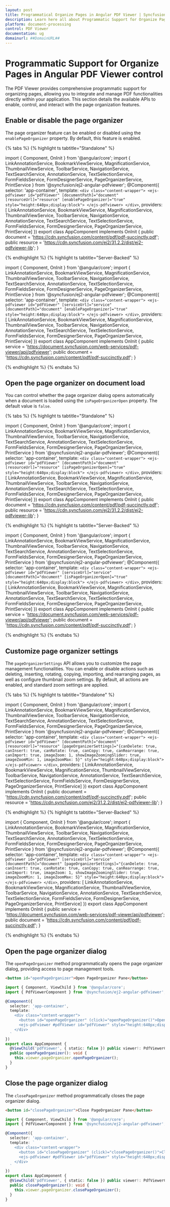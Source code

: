 ```yaml
---
layout: post
title: Programmatical Organize Pages in Angular PDF Viewer | Syncfusion
description: Learn here all about Programmatic Support for Organize Pages in Syncfusion Angular PDF Viewer control of Syncfusion Essential JS 2 and more.
platform: document-processing
control: PDF Viewer
documentation: ug
domainurl: ##DomainURL##
---
```


# Programmatic Support for Organize Pages in Angular PDF Viewer control

The PDF Viewer provides comprehensive programmatic support for organizing pages, allowing you to integrate and manage PDF functionalities directly within your application. This section details the available APIs to enable, control, and interact with the page organization features.

## Enable or disable the page organizer

The page organizer feature can be enabled or disabled using the `enablePageOrganizer` property. By default, this feature is enabled.

{% tabs %}
{% highlight ts tabtitle="Standalone" %}

import { Component, OnInit } from '@angular/core';
import { LinkAnnotationService, BookmarkViewService, MagnificationService,
         ThumbnailViewService, ToolbarService, NavigationService,
         TextSearchService, AnnotationService, TextSelectionService,
         FormFieldsService, FormDesignerService, PageOrganizerService, PrintService
       } from '@syncfusion/ej2-angular-pdfviewer';
@Component({
  selector: 'app-container',
  template: `<div class="content-wrapper">
               <ejs-pdfviewer id="pdfViewer"
                        [documentPath]="document"
                        [resourceUrl]="resource"
                        [enablePageOrganizer]="true"
                        style="height:640px;display:block">
               </ejs-pdfviewer>
            </div>`,
  providers: [ LinkAnnotationService, BookmarkViewService, MagnificationService,
               ThumbnailViewService, ToolbarService, NavigationService,
               AnnotationService, TextSearchService, TextSelectionService,
               FormFieldsService, FormDesignerService, PageOrganizerService, PrintService]
  })
  export class AppComponent implements OnInit {
      public document = 'https://cdn.syncfusion.com/content/pdf/pdf-succinctly.pdf';
      public resource = 'https://cdn.syncfusion.com/ej2/31.2.2/dist/ej2-pdfviewer-lib';
  }

{% endhighlight %}
{% highlight ts tabtitle="Server-Backed" %}

import { Component, OnInit } from '@angular/core';
import { LinkAnnotationService, BookmarkViewService, MagnificationService,
         ThumbnailViewService, ToolbarService, NavigationService,
         TextSearchService, AnnotationService, TextSelectionService,
         FormFieldsService, FormDesignerService, PageOrganizerService, PrintService
       } from '@syncfusion/ej2-angular-pdfviewer';
@Component({
  selector: 'app-container',
  template: `<div class="content-wrapper">
               <ejs-pdfviewer id="pdfViewer"
                        [serviceUrl]="service"
                        [documentPath]="document"
                        [enablePageOrganizer]="true"
                        style="height:640px;display:block">
               </ejs-pdfviewer>
            </div>`,
  providers: [ LinkAnnotationService, BookmarkViewService, MagnificationService,
               ThumbnailViewService, ToolbarService, NavigationService,
               AnnotationService, TextSearchService, TextSelectionService,
               FormFieldsService, FormDesignerService, PageOrganizerService, PrintService]
  })
  export class AppComponent implements OnInit {
      public service = 'https://document.syncfusion.com/web-services/pdf-viewer/api/pdfviewer';
      public document = 'https://cdn.syncfusion.com/content/pdf/pdf-succinctly.pdf';
  }

{% endhighlight %}
{% endtabs %}

## Open the page organizer on document load

You can control whether the page organizer dialog opens automatically when a document is loaded using the `isPageOrganizerOpen` property. The default value is `false`.

{% tabs %}
{% highlight ts tabtitle="Standalone" %}

import { Component, OnInit } from '@angular/core';
import { LinkAnnotationService, BookmarkViewService, MagnificationService,
         ThumbnailViewService, ToolbarService, NavigationService,
         TextSearchService, AnnotationService, TextSelectionService,
         FormFieldsService, FormDesignerService, PageOrganizerService, PrintService
       } from '@syncfusion/ej2-angular-pdfviewer';
@Component({
  selector: 'app-container',
  template: `<div class="content-wrapper">
               <ejs-pdfviewer id="pdfViewer"
                        [documentPath]="document"
                        [resourceUrl]="resource"
                        [isPageOrganizerOpen]="true"
                        style="height:640px;display:block">
               </ejs-pdfviewer>
            </div>`,
  providers: [ LinkAnnotationService, BookmarkViewService, MagnificationService,
               ThumbnailViewService, ToolbarService, NavigationService,
               AnnotationService, TextSearchService, TextSelectionService,
               FormFieldsService, FormDesignerService, PageOrganizerService, PrintService]
  })
  export class AppComponent implements OnInit {
      public document = 'https://cdn.syncfusion.com/content/pdf/pdf-succinctly.pdf';
      public resource = 'https://cdn.syncfusion.com/ej2/31.2.2/dist/ej2-pdfviewer-lib';
  }

{% endhighlight %}
{% highlight ts tabtitle="Server-Backed" %}

import { Component, OnInit } from '@angular/core';
import { LinkAnnotationService, BookmarkViewService, MagnificationService,
         ThumbnailViewService, ToolbarService, NavigationService,
         TextSearchService, AnnotationService, TextSelectionService,
         FormFieldsService, FormDesignerService, PageOrganizerService, PrintService
       } from '@syncfusion/ej2-angular-pdfviewer';
@Component({
  selector: 'app-container',
  template: `<div class="content-wrapper">
               <ejs-pdfviewer id="pdfViewer"
                        [serviceUrl]="service"
                        [documentPath]="document"
                        [isPageOrganizerOpen]="true"
                        style="height:640px;display:block">
               </ejs-pdfviewer>
            </div>`,
  providers: [ LinkAnnotationService, BookmarkViewService, MagnificationService,
               ThumbnailViewService, ToolbarService, NavigationService,
               AnnotationService, TextSearchService, TextSelectionService,
               FormFieldsService, FormDesignerService, PageOrganizerService, PrintService]
  })
  export class AppComponent implements OnInit {
      public service = 'https://document.syncfusion.com/web-services/pdf-viewer/api/pdfviewer';
      public document = 'https://cdn.syncfusion.com/content/pdf/pdf-succinctly.pdf';
  }

{% endhighlight %}
{% endtabs %}

## Customize page organizer settings

The `pageOrganizerSettings` API allows you to customize the page management functionalities. You can enable or disable actions such as deleting, inserting, rotating, copying, importing, and rearranging pages, as well as configure thumbnail zoom settings. By default, all actions are enabled, and standard zoom settings are applied.

{% tabs %}
{% highlight ts tabtitle="Standalone" %}

import { Component, OnInit } from '@angular/core';
import { LinkAnnotationService, BookmarkViewService, MagnificationService,
         ThumbnailViewService, ToolbarService, NavigationService,
         TextSearchService, AnnotationService, TextSelectionService,
         FormFieldsService, FormDesignerService, PageOrganizerService, PrintService
       } from '@syncfusion/ej2-angular-pdfviewer';
@Component({
  selector: 'app-container',
  template: `<div class="content-wrapper">
               <ejs-pdfviewer id="pdfViewer"
                        [documentPath]="document"
                        [resourceUrl]="resource"
                        [pageOrganizerSettings]="{canDelete: true, canInsert: true, canRotate: true, canCopy: true, canRearrange: true, canImport: true, imageZoom: 1, showImageZoomingSlider: true, imageZoomMin: 1, imageZoomMax: 5}"
                        style="height:640px;display:block">
               </ejs-pdfviewer>
            </div>`,
  providers: [ LinkAnnotationService, BookmarkViewService, MagnificationService,
               ThumbnailViewService, ToolbarService, NavigationService,
               AnnotationService, TextSearchService, TextSelectionService,
               FormFieldsService, FormDesignerService, PageOrganizerService, PrintService]
  })
  export class AppComponent implements OnInit {
      public document = 'https://cdn.syncfusion.com/content/pdf/pdf-succinctly.pdf';
      public resource = 'https://cdn.syncfusion.com/ej2/31.2.2/dist/ej2-pdfviewer-lib';
  }

{% endhighlight %}
{% highlight ts tabtitle="Server-Backed" %}

import { Component, OnInit } from '@angular/core';
import { LinkAnnotationService, BookmarkViewService, MagnificationService,
         ThumbnailViewService, ToolbarService, NavigationService,
         TextSearchService, AnnotationService, TextSelectionService,
         FormFieldsService, FormDesignerService, PageOrganizerService, PrintService
       } from '@syncfusion/ej2-angular-pdfviewer';
@Component({
  selector: 'app-container',
  template: `<div class="content-wrapper">
               <ejs-pdfviewer id="pdfViewer"
                        [serviceUrl]="service"
                        [documentPath]="document"
                        [pageOrganizerSettings]="{canDelete: true, canInsert: true, canRotate: true, canCopy: true, canRearrange: true, canImport: true, imageZoom: 1, showImageZoomingSlider: true, imageZoomMin: 1, imageZoomMax: 5}"
                        style="height:640px;display:block">
               </ejs-pdfviewer>
            </div>`,
  providers: [ LinkAnnotationService, BookmarkViewService, MagnificationService,
               ThumbnailViewService, ToolbarService, NavigationService,
               AnnotationService, TextSearchService, TextSelectionService,
               FormFieldsService, FormDesignerService, PageOrganizerService, PrintService]
  })
  export class AppComponent implements OnInit {
      public service = 'https://document.syncfusion.com/web-services/pdf-viewer/api/pdfviewer';
      public document = 'https://cdn.syncfusion.com/content/pdf/pdf-succinctly.pdf';
  }

{% endhighlight %}
{% endtabs %}

## Open the page organizer dialog

The `openPageOrganizer` method programmatically opens the page organizer dialog, providing access to page management tools.

```html
<button id="openPageOrganizer">Open PageOrganizer Pane</button>
```

```ts
import { Component, ViewChild } from '@angular/core';
import { PdfViewerComponent } from '@syncfusion/ej2-angular-pdfviewer';

@Component({
  selector: 'app-container',
  template: `
    <div class="content-wrapper">
      <button id="openPageOrganizer" (click)="openPageOrganizer()">Open PageOrganizer Pane</button>
      <ejs-pdfviewer #pdfViewer id="pdfViewer" style="height:640px;display:block"></ejs-pdfviewer>
    </div>
  `
})
export class AppComponent {
  @ViewChild('pdfViewer', { static: false }) public viewer!: PdfViewerComponent;
  public openPageOrganizer(): void {
    this.viewer.pageOrganizer.openPageOrganizer();
  }
}
```

## Close the page organizer dialog

The `closePageOrganizer` method programmatically closes the page organizer dialog.

```html
<button id="closePageOrganizer">Close PageOrganizer Pane</button>
```

```ts
import { Component, ViewChild } from '@angular/core';
import { PdfViewerComponent } from '@syncfusion/ej2-angular-pdfviewer';

@Component({
  selector: 'app-container',
  template: `
    <div class="content-wrapper">
      <button id="closePageOrganizer" (click)="closePageOrganizer()">Close PageOrganizer Pane</button>
      <ejs-pdfviewer #pdfViewer id="pdfViewer" style="height:640px;display:block"></ejs-pdfviewer>
    </div>
  `
})
export class AppComponent {
  @ViewChild('pdfViewer', { static: false }) public viewer!: PdfViewerComponent;
  public closePageOrganizer(): void {
    this.viewer.pageOrganizer.closePageOrganizer();
  }
}
```
